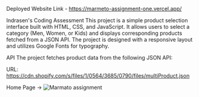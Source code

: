 Deployed Website Link - https://marmeto-assignment-one.vercel.app/

Indrasen's Coding Assessment
This project is a simple product selection interface built with HTML, CSS, and JavaScript. It allows users to select a category (Men, Women, or Kids) and displays corresponding products fetched from a JSON API. The project is designed with a responsive layout and utilizes Google Fonts for typography.



API
The project fetches product data from the following JSON API:

URL: https://cdn.shopify.com/s/files/1/0564/3685/0790/files/multiProduct.json


Home Page -> ![Marmato assignment](https://github.com/Indrasen23/Marmeto_Assignment/assets/126501057/85b1c715-ef80-44bd-ba98-7cb27171d3d8)
